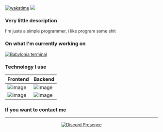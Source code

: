 [![wakatime](https://wakatime.com/badge/user/24e41f4a-f9f1-457f-8aac-ed9ece1510e2.svg)](https://wakatime.com/@24e41f4a-f9f1-457f-8aac-ed9ece1510e2)
![](https://komarev.com/ghpvc/?username=ALEZ-DEV&color=blue)
<br>
### Very little description
  I'm juste a simple programmer, i like program some shit

### On what I'm currently working on

[![Babylonia terminal](https://github-readme-stats.vercel.app/api/pin/?username=ALEZ-DEV&repo=Babylonia-terminal&bg_color=333&text_color=fafafa&title_color=fafafal)](https://github.com/ALEZ-DEV/Babylonia-terminal)
<!--
[![Babylonia terminal](https://github-readme-stats.vercel.app/api/pin/?username=ALEZ-DEV&repo=Celica-moe&bg_color=333&text_color=fafafa&title_color=fafafal)](https://github.com/ALEZ-DEV/Celica-moe)
[![Babylonia terminal](https://github-readme-stats.vercel.app/api/pin/?username=ALEZ-DEV&repo=Anime-Kanri&bg_color=333&text_color=fafafa&title_color=fafafal)](https://github.com/ALEZ-DEV/Anime-Kanri)
[![Babylonia terminal](https://github-readme-stats.vercel.app/api/pin/?username=ALEZ-DEV&repo=Nyaa-rsearch&bg_color=333&text_color=fafafa&title_color=fafafal)](https://github.com/ALEZ-DEV/Nyaa-rsearch)

<table>
  <tr>
    <td width="225">
      <img alt="Anime Kanri logo" src="https://github.com/ALEZ-DEV/Anime-Kanri/blob/main/docs/logo.svg" width="225">
    </td>
    <td>
      <h2>Anime Kanri</h2>
            <p>I'm currently working on a Video manager, the project is (in bref) an app which can manage, watch, and download video. you will can download video from torrent or other source (if you want). In future (when the app is released), I want to add some plugin manager were you can add your own plugin for more features.</p>
      <a href="https://github.com/ALEZ-DEV/Anime-Kanri">
        <p>go to project</p>
      </a>
    </td>
  </tr>
</table> -->

### Technology I use

Frontend | Backend |
---------|---------|
![image](https://img.shields.io/badge/Dart-0175C2?style=for-the-badge&logo=dart&logoColor=white) | ![image](https://img.shields.io/badge/Rust-000000?style=for-the-badge&logo=rust&logoColor=white) |
![image](https://img.shields.io/badge/Flutter-02569B?style=for-the-badge&logo=flutter&logoColor=white) | ![image](https://img.shields.io/badge/.NET-512BD4?style=for-the-badge&logo=dotnet&logoColor=white) |

<!--

### There is stats (because having stats is cool)

***
<p align="center">
  <img src="https://github-readme-stats.vercel.app/api/top-langs/?username=ALEZ-DEV&size_weight=0.5&count_weight=0.5&bg_color=333&text_color=fafafa&title_color=fafafa&line_height=26" />
  <img src="https://github-readme-stats.vercel.app/api?username=ALEZ-DEV&show_icons=true&bg_color=333&text_color=fafafa&title_color=fafafa&show=discussions_started,prs_merged,prs_merged_percentage&line_height=27" />
</p>

<div align="center">
<picture>
  <source media="(prefers-color-scheme: dark)" srcset="https://wakatime.com/share/@ALEZ/17bc312c-2d1e-4777-96ba-bdb38a178259.png">
  <source media="(prefers-color-scheme: light)" srcset="https://wakatime.com/share/@ALEZ/ba6cfe31-48dd-4f09-a085-0c3dd3f3befb.png">
  <img alt="Most used language" src="" width="700" style="border-radius: 10px">
</picture>

<picture>
  <source media="(prefers-color-scheme: dark)" srcset="https://wakatime.com/share/@ALEZ/84a26b76-27c4-40ab-b7b5-039fe1661ed2.png">
  <source media="(prefers-color-scheme: light)" srcset="https://wakatime.com/share/@ALEZ/14a1c1fe-84b9-4073-8f9f-3a1107ea5bb3.png">
  <img alt="Most used language" src="" width="700" style="border-radius: 10px">
</picture>
</div>
-->
### If you want to contact me

 ***
 
<div align="center">
  <a href="https://discord.com/users/308222588113387520">
    <img src="https://lanyard.cnrad.dev/api/308222588113387520" alt="Discord Presence"/>
  </a>
</div>
